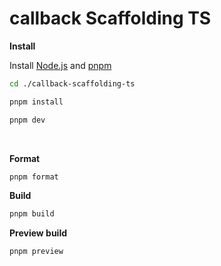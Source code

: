 # callback Scaffolding TS

**Install**

Install [Node.js](https://nodejs.org/) and [pnpm](https://pnpm.io/)

```sh
cd ./callback-scaffolding-ts
```

```sh
pnpm install
```

```sh
pnpm dev
```

<br>

**Format**
```sh
pnpm format
```

**Build**
```sh
pnpm build
```

**Preview build**
```sh
pnpm preview
```
